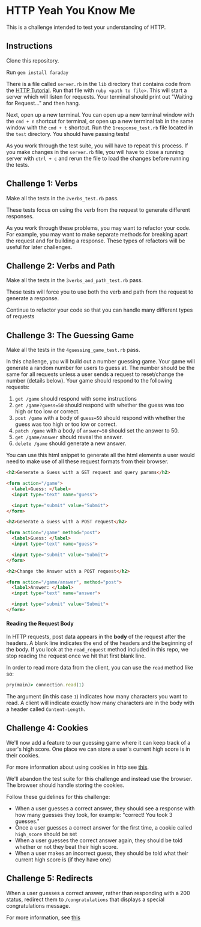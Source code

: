# HTTP Yeah You Know Me

This is a challenge intended to test your understanding of HTTP.

## Instructions

Clone this repository.

Run `gem install faraday`

There is a file called `server.rb` in the `lib` directory that contains code from the [HTTP Tutorial](https://backend.turing.io/module2/lessons/http_yykm_1). Run that file with `ruby <path to file>`. This will start a server which will listen for requests. Your terminal should print out "Waiting for Request..." and then hang.

Next, open up a new terminal. You can open up a new terminal window with the `cmd + n` shortcut for terminal, or open up a new terminal tab in the same window with the `cmd + t` shortcut. Run the `1response_test.rb` file located in the `test` directory. You should have passing tests!

As you work through the test suite, you will have to repeat this process. If you make changes in the `server.rb` file, you will have to close a running server with `ctrl + c` and rerun the file to load the changes before running the tests.

## Challenge 1: Verbs

Make all the tests in the `2verbs_test.rb` pass.

These tests focus on using the verb from the request to generate different responses.

As you work through these problems, you may want to refactor your code. For example, you may want to make separate methods for breaking apart the request and for building a response. These types of refactors will be useful for later challenges.

## Challenge 2: Verbs and Path

Make all the tests in the `3verbs_and_path_test.rb` pass.

These tests will force you to use both the verb and path from the request to generate a response.

Continue to refactor your code so that you can handle many different types of requests

## Challenge 3: The Guessing Game

Make all the tests in the `4guessing_game_test.rb` pass.

In this challenge, you will build out a number guessing game. Your game will generate a random number for users to guess at. The number should be the same for all requests unless a user sends a request to reset/change the number (details below). Your game should respond to the following requests:

1. `get /game` should respond with some instructions
1. `get /game?guess=50` should respond with whether the guess was too high or too low or correct.
1. `post /game` with a body of `guess=50` should respond with whether the guess was too high or too low or correct.
1. `patch /game` with a body of `answer=50` should set the answer to 50.
1. `get /game/answer` should reveal the answer.
1. `delete /game` should generate a new answer.

You can use this html snippet to generate all the html elements a user would need to make use of all these request formats from their browser.

```html
<h2>Generate a Guess with a GET request and query params</h2>

<form action="/game">
  <label>Guess: </label>
  <input type="text" name="guess">

  <input type="submit" value="Submit">
</form>

<h2>Generate a Guess with a POST request</h2>

<form action="/game" method="post">
  <label>Guess: </label>
  <input type="text" name="guess">

  <input type="submit" value="Submit">
</form>

<h2>Change the Answer with a POST request</h2>

<form action="/game/answer", method="post">
  <label>Answer: </label>
  <input type="text" name="answer">

  <input type="submit" value="Submit">
</form>
```

#### Reading the Request Body

In HTTP requests, post data appears in the **body** of the request after the headers. A blank line indicates the end of the headers and the beginning of the body. If you look at the `read_request` method included in this repo, we stop reading the request once we hit that first blank line.

In order to read more data from the client, you can use the `read` method like so:

```ruby
pry(main)> connection.read(1)
```

The argument (in this case `1`) indicates how many characters you want to read. A client will indicate exactly how many characters are in the body with a header called `Content-Length`.

## Challenge 4: Cookies

We'll now add a feature to our guessing game where it can keep track of a user's high score. One place we can store a user's current high score is in their cookies.

For more information about using cookies in http see [this](https://developer.mozilla.org/en-US/docs/Web/HTTP/Cookies).

We'll abandon the test suite for this challenge and instead use the browser. The browser should handle storing the cookies.

Follow these guidelines for this challenge:

* When a user guesses a correct answer, they should see a response with how many guesses they took, for example: "correct! You took 3 guesses."
* Once a user guesses a correct answer for the first time, a cookie called `high_score` should be set
* When a user guesses the correct answer again, they should be told whether or not they beat their high score.
* When a user makes an incorrect guess, they should be told what their current high score is (if they have one)

## Challenge 5: Redirects

When a user guesses a correct answer, rather than responding with a 200 status, redirect them to `/congratulations` that displays a special congratulations message.

For more information, see [this](https://www.httpwatch.com/httpgallery/redirection/)

